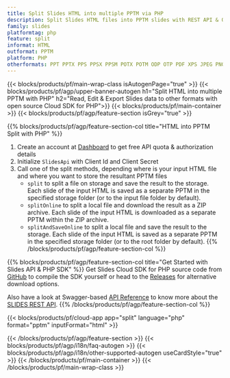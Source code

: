 ```yaml
---
title: Split Slides HTML into multiple PPTM via PHP
description: Split Slides HTML files into PPTM slides with REST API & Open Source PHP SDK
family: slides
platformtag: php
feature: split
informat: HTML
outformat: PPTM
platform: PHP
otherformats: PPT PPTX PPS PPSX PPSM POTX POTM ODP OTP PDF XPS JPEG PNG BMP TIFF SVG HTML5 GIF XAML
---
```


{{< blocks/products/pf/main-wrap-class isAutogenPage="true" >}}
{{< blocks/products/pf/agp/upper-banner-autogen h1="Split HTML into multiple PPTM with PHP" h2="Read, Edit & Export Slides data to other formats with open source Cloud SDK for PHP">}}
{{< blocks/products/pf/main-container >}}
{{< blocks/products/pf/agp/feature-section isGrey="true" >}}

{{% blocks/products/pf/agp/feature-section-col title="HTML into PPTM Split with PHP" %}}
1. Create an account at <a href="https://dashboard.aspose.cloud/">Dashboard</a> to get free API quota & authorization details
1. Initialize ```SlidesApi``` with Client Id and Client Secret
1. Call one of the split methods, depending where is your input HTML file and where you want to store the resultant PPTM files
    - ```split``` to split a file on storage and save the result to the storage. Each slide of the input HTML is saved as a separate PPTM in the specified storage folder (or to the input file folder by default).
    - ```splitOnline``` to split a local file and download the result as a ZIP archive. Each slide of the input HTML is downloaded as a separate PPTM within the ZIP archive.
    - ```splitAndSaveOnline``` to split a local file and save the result to the storage. Each slide of the input HTML is saved as a separate PPTM in the specified storage folder (or to the root folder by default).
{{% /blocks/products/pf/agp/feature-section-col %}}

{{% blocks/products/pf/agp/feature-section-col title="Get Started with Slides API & PHP SDK" %}}
Get Slides Cloud SDK for PHP source code from [GitHub](https://github.com/aspose-slides-cloud/aspose-slides-cloud-php) to compile the SDK yourself or head to the [Releases](https://releases.aspose.cloud/) for alternative download options. 

Also have a look at Swagger-based [API Reference](https://apireference.aspose.cloud/slides/) to know more about the [SLIDES REST API](https://products.aspose.cloud/slides/curl/).
{{% /blocks/products/pf/agp/feature-section-col %}}

{{< blocks/products/pf/cloud-app app="split" language="php" format="pptm" inputFormat="html" >}}

{{< /blocks/products/pf/agp/feature-section >}}
{{< blocks/products/pf/agp/i18n/faq-autogen >}}
{{< blocks/products/pf/agp/i18n/other-supported-autogen useCardStyle="true" >}}
{{< /blocks/products/pf/main-container >}}
{{< /blocks/products/pf/main-wrap-class >}}